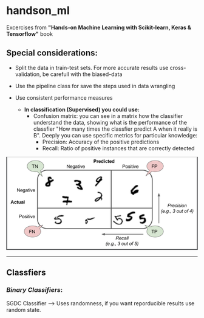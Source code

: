 # handson_ml

Excercises from **"Hands-on Machine Learning with Scikit-learn, Keras &amp; Tensorflow"** book


## **Special considerations:**


- Split the data in train-test sets. For more accurate results use cross-validation, be carefull with the biased-data
- Use the pipeline class for save the steps used in data wrangling
- Use consistent performance measures 
    
    - **In classification (Supervised) you could use:**
        - Confusion matrix: you can see in a matrix how the classifier understand the data, showing what is the performance of the classfier "How many times the classfier predict A when it really is B". Deeply you can use specific metrics for particular knowledge:
            - Precision: Accuracy of the positive predictions
            - Recall: Ratio of positive instances that are correctly detected
        
<img
      alt="Confusion matrix"
      src="./assets/confusion_matrix.PNG"
      style="align: center;"
/>

-----

## **Classfiers**

### *Binary Classifiers*:

SGDC Classifier --> Uses randomness, if you want reporducible results use random state.
